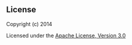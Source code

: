 

## License

Copyright (c) 2014 

Licensed under the [Apache License, Version 3.0](http://opensource.org/licenses/GPL-3.0)

